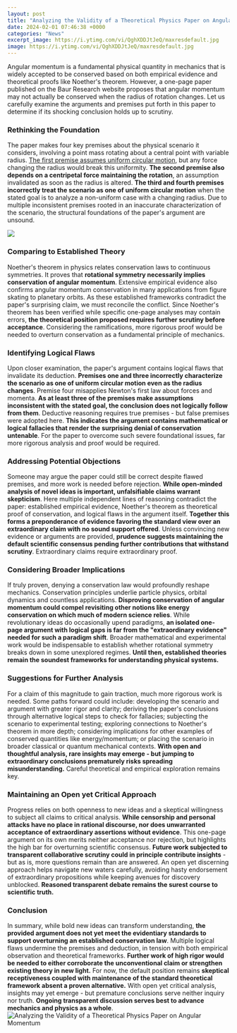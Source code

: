 ```yaml
---
layout: post
title: "Analyzing the Validity of a Theoretical Physics Paper on Angular Momentum"
date: 2024-02-01 07:46:38 +0000
categories: "News"
excerpt_image: https://i.ytimg.com/vi/QghXDDJtJeQ/maxresdefault.jpg
image: https://i.ytimg.com/vi/QghXDDJtJeQ/maxresdefault.jpg
---
```


Angular momentum is a fundamental physical quantity in mechanics that is widely accepted to be conserved based on both empirical evidence and theoretical proofs like Noether's theorem. However, a one-page paper published on the Baur Research website proposes that angular momentum may not actually be conserved when the radius of rotation changes. Let us carefully examine the arguments and premises put forth in this paper to determine if its shocking conclusion holds up to scrutiny.
### Rethinking the Foundation
The paper makes four key premises about the physical scenario it considers, involving a point mass rotating about a central point with variable radius. [The first premise assumes uniform circular motion](https://store.fi.io.vn/womens-cow-farmer-i-love-farm-things-i-do-in-my-spare-time-funny-v-neck-t-shirt/men&), but any force changing the radius would break this uniformity. **The second premise also depends on a centripetal force maintaining the rotation**, an assumption invalidated as soon as the radius is altered. **The third and fourth premises incorrectly treat the scenario as one of uniform circular motion** when the stated goal is to analyze a non-uniform case with a changing radius. Due to multiple inconsistent premises rooted in an inaccurate characterization of the scenario, the structural foundations of the paper's argument are unsound.  

![](https://image2.slideserve.com/5286371/slide3-l.jpg)
### Comparing to Established Theory
Noether's theorem in physics relates conservation laws to continuous symmetries. It proves that **rotational symmetry necessarily implies conservation of angular momentum**. Extensive empirical evidence also confirms angular momentum conservation in many applications from figure skating to planetary orbits. As these established frameworks contradict the paper's surprising claim, we must reconcile the conflict. Since Noether's theorem has been verified while specific one-page analyses may contain errors, **the theoretical position proposed requires further scrutiny before acceptance**. Considering the ramifications, more rigorous proof would be needed to overturn conservation as a fundamental principle of mechanics.
### Identifying Logical Flaws  
Upon closer examination, the paper's argument contains logical flaws that invalidate its deduction. **Premises one and three incorrectly characterize the scenario as one of uniform circular motion even as the radius changes**. Premise four misapplies Newton's first law about forces and momenta. **As at least three of the premises make assumptions inconsistent with the stated goal, the conclusion does not logically follow from them**. Deductive reasoning requires true premises - but false premises were adopted here. **This indicates the argument contains mathematical or logical fallacies that render the surprising denial of conservation untenable**. For the paper to overcome such severe foundational issues, far more rigorous analysis and proof would be required.
### Addressing Potential Objections 
Someone may argue the paper could still be correct despite flawed premises, and more work is needed before rejection. **While open-minded analysis of novel ideas is important, unfalsifiable claims warrant skepticism**. Here multiple independent lines of reasoning contradict the paper: established empirical evidence, Noether's theorem as theoretical proof of conservation, and logical flaws in the argument itself. **Together this forms a preponderance of evidence favoring the standard view over an extraordinary claim with no sound support offered**. Unless convincing new evidence or arguments are provided, **prudence suggests maintaining the default scientific consensus pending further contributions that withstand scrutiny**. Extraordinary claims require extraordinary proof.
### Considering Broader Implications  
If truly proven, denying a conservation law would profoundly reshape mechanics. Conservation principles underlie particle physics, orbital dynamics and countless applications. **Disproving conservation of angular momentum could compel revisiting other notions like energy conservation on which much of modern science relies**. While revolutionary ideas do occasionally upend paradigms, **an isolated one-page argument with logical gaps is far from the "extraordinary evidence" needed for such a paradigm shift**. Broader mathematical and experimental work would be indispensable to establish whether rotational symmetry breaks down in some unexplored regimes. **Until then, established theories remain the soundest frameworks for understanding physical systems.**
### Suggestions for Further Analysis  
For a claim of this magnitude to gain traction, much more rigorous work is needed. Some paths forward could include: developing the scenario and argument with greater rigor and clarity; deriving the paper's conclusions through alternative logical steps to check for fallacies; subjecting the scenario to experimental testing; exploring connections to Noether's theorem in more depth; considering implications for other examples of conserved quantities like energy/momentum; or placing the scenario in broader classical or quantum mechanical contexts. **With open and thoughtful analysis, rare insights may emerge - but jumping to extraordinary conclusions prematurely risks spreading misunderstanding.** Careful theoretical and empirical exploration remains key.
### Maintaining an Open yet Critical Approach 
Progress relies on both openness to new ideas and a skeptical willingness to subject all claims to critical analysis. **While censorship and personal attacks have no place in rational discourse, nor does unwarranted acceptance of extraordinary assertions without evidence**. This one-page argument on its own merits neither acceptance nor rejection, but highlights the high bar for overturning scientific consensus. **Future work subjected to transparent collaborative scrutiny could in principle contribute insights** - but as is, more questions remain than are answered. An open yet discerning approach helps navigate new waters carefully, avoiding hasty endorsement of extraordinary propositions while keeping avenues for discovery unblocked. **Reasoned transparent debate remains the surest course to scientific truth.**
### Conclusion 
In summary, while bold new ideas can transform understanding, **the provided argument does not yet meet the evidentiary standards to support overturning an established conservation law**. Multiple logical flaws undermine the premises and deduction, in tension with both empirical observation and theoretical frameworks. **Further work of high rigor would be needed to either corroborate the unconventional claim or strengthen existing theory in new light.** For now, the default position remains **skeptical receptiveness coupled with maintenance of the standard theoretical framework absent a proven alternative.** With open yet critical analysis, insights may yet emerge - but premature conclusions serve neither inquiry nor truth. **Ongoing transparent discussion serves best to advance mechanics and physics as a whole**.
![Analyzing the Validity of a Theoretical Physics Paper on Angular Momentum](https://i.ytimg.com/vi/QghXDDJtJeQ/maxresdefault.jpg)